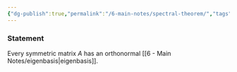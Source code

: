 ```yaml
---
{"dg-publish":true,"permalink":"/6-main-notes/spectral-theorem/","tags":["linear_algebra","info"]}
---
```


### Statement

Every symmetric matrix $A$ has an orthonormal [[6 - Main Notes/eigenbasis\|eigenbasis]].

